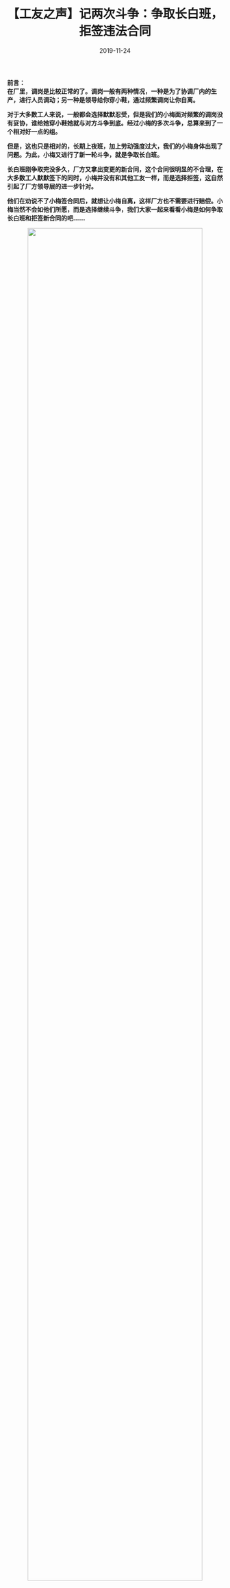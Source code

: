 ﻿---
template: post
title: "【工友之声】记两次斗争：争取长白班，拒签违法合同"
date: 2019-11-24
tags: gushi
image:
  teaser: /201911/2019112201.png 
excerpt_separator: <!--more-->
---

**前言：  
在厂里，调岗是比较正常的了。调岗一般有两种情况，一种是为了协调厂内的生产，进行人员调动；另一种是领导给你穿小鞋，通过频繁调岗让你自离。**

**对于大多数工人来说，一般都会选择默默忍受，但是我们的小梅面对频繁的调岗没有妥协，谁给她穿小鞋她就与对方斗争到底。经过小梅的多次斗争，总算来到了一个相对好一点的组。**

**但是，这也只是相对的，长期上夜班，加上劳动强度过大，我们的小梅身体出现了问题。为此，小梅又进行了新一轮斗争，就是争取长白班。**

**长白班刚争取完没多久，厂方又拿出变更的新合同，这个合同很明显的不合理，在大多数工人默默签下的同时，小梅并没有和其他工友一样，而是选择拒签，这自然引起了厂方领导层的进一步针对。**

**他们在劝说不了小梅签合同后，就想让小梅自离，这样厂方也不需要进行赔偿。小梅当然不会如他们所愿，而是选择继续斗争，我们大家一起来看看小梅是如何争取长白班和拒签新合同的吧......**

<div style="text-align:center"><img src="/images/201911/2019112201.png" width="90%"><br></div><br>

<h3>拒绝要命的夜班，争取长白班</h3>

那段时间由于上夜班，工作强度和压力接踵而来，人一下子就受不了，几次差点晕倒在车间，血压越来越高，再这样下去连小命都要搭进去。不行，我得想想办法！

这天，我终于鼓足勇气找到余经理，他个子不算太高，中等个。不愧为大领导，说话那种气度就深深地打动了我。

“经理，不好意思打扰了，有些事我想找你聊聊。”

他立刻放下手中正在看的文稿，笑眯眯地看着我：“没事，你有什么事直接说吧！”

“是这样的，我有两年的高血压病，常年药不断。自从进了厂之后，在车间已经连续三次快要晕倒了，去看医生，医生说不能熬夜，你看能不能给我安排长白班？”

“这个——嘛！一个厂这么多人，如果都要申请上长白班的话，我怎么办？你得搞一个让别人信服的理由，比如医院开的证明什么的？”

“经理，厂里天天倡导安全生产，人的安全当然放到第一位。请原谅我贸然过来打扰你，如果我有问题不给你反映，一旦哪天晕倒在车间，这个是我的责任，如果这问题反映了，却没得到解决，要是最后出了问题，那可就是厂里的责任。这事情也可小可大，我明天就请假去社康中心开证明。”

<div style="text-align:center"><img src="/images/201911/2019112202.jpg" width="90%"><br></div><br>

第二天，我请了两个多小时的病假，坐车来到了社康中心。

“医生，有没有治高血压的特效药……”，就把我在厂里的，遭遇跟医生说了一遍。

医生听了我的讲述，生气地说：“这个厂也太黑了，这可是拿你的命在玩呀！有问题，厂里不负责吗？这证明我给你写……”

我拿着证明交到了办公室经理的手里，经理看了看，说：“给这个员工安排一下，以后就上长白班。”

我离开办公室回车间的路上，别提心里有多高兴呀！我成功了！终于摆脱了那可恶的夜班了！上长白班的事情一下子传遍了整个车间，很多工友见到我都羡慕。可后来又发生了一件事，经理动怒了，他要我填离职单……

<div style="text-align:center"><img src="/images/201911/2019112203.jpg" width="90%"><br></div><br>

<h3>工厂要我们签违法的劳动合同</h3>

产线上无聊的工作日复一日的过，每天从上班开始一个姿势做到下班，一天下来十三到十四个工作时常只要你经历过，那滋味肯定懂。在熊组长手下干了半个月，他们要转夜班了，顺其自然我又跳到了刚从夜班转过来的对班，这个组的组长叫龚春红，接触了以后才知道她的本性。

快要下班了，龚春红站在拉头大声的叫道：“物料员，把这个发下去让大家签字……”

物料员挨个的按排名字发下去等待签完立马收走，我心里有点差异，是什么文件同事能看都不看立马签字？我的好奇心扭头问旁边的工友：“你好，他们签的什么？怎么那么神秘？”

“奥，听说是劳动合同变更协议，待会让你签你都知道了。”

我一下子心里很平静，一边做事一边暗暗在想：这才进厂刚三个月，出来打工这么多年，劳动合同变更协议里面肯定有猫腻，如果让我签，我得好好看看里面的内容，不合理违法的行为我肯定不签。很快车间里有名字的都签了，我正在暗自偷乐没让我签，谁知该来的还是来了，组长又站在拉头大叫：“小梅，把这个拿回去签一下，快点，就差你一个了……”

说着拿着笔递给我，我没接她的笔，拿着那张协议书坐到座位上，仔细的看，不看不知道，一看吓一跳，里面竟是把原有劳动合同第几条变更为什么什么，还有一条更离谱，是关于被解雇的，上面写道：“如果进厂隐瞒病情，公司可以提出解雇，并不做任何赔偿……”

我看完后走到组长面前：“组长，这份协议我拒签，里面有很多违法行为我不签……”

“你——你——你，你简直胆大包天，竟敢不签，现在都打卡下班，什么时候签了什么时候来上班？”

她的气冲冲并没有吓到我，我反而更加镇定的对她说:“我下班没问题，协议我不会签，明天的班我还是要来的，今晚我回去整理整理拒签原因拿过来交给你。”

我说完心里想说的话，在所有员工的众目睽睽下我离开了车间……

第二天上班我把头晚准备的拒签原因写了两页纸交给了组长，回到岗位继续工作……

组长再次走了过来，对着我说：“你去一下办公室，经理找你。”

我推开办公室的门，经理早就在那恭候多时了，他面前的办公桌上放着我签的那份拒签原因，我一下子明白了怎么回事。

“你为什么不签协议？”

“经理呀！拒签原因我都写上面了，如果你看不懂，我可以念给你听。”

“全厂的人都签了，既然违法别人为什么要签？”

“什么是协议？双方同意的情况下签订的才受法律保护，我既然有疑问，我可以选择不签，这是我的自由，违法行为我是坚决反对的。对于你说的别人签我为什么不签，我只想说我就是个员工，我不能管住所有的人，我只能管住我自己的行为举止……”

“这样吧，你填个辞工书走吧！”

“经理，你说这句话我可以理解为公司解雇我吗？解雇分两种，一种是公司提出解雇我同意走，这种是n加一赔偿。另一种是公司提出解雇我不同意，公司还要解雇，我可以拿到2n加一的赔偿，这很显然属于第二种……”

经理气的开始拍起了桌子。

“经理你消消气，我这农村人，没什么文化，说话直，别跟我一般见识，气住你身子可不是我的本意……”

“这样吧，老吴，带她去人事部……”

“经理，为什么要去人事部，是公司提出解雇我而不是我解雇公司，应该是人事部过来找我而不是我找人事部，我就坐着等他们来。”

我心里已经做好被解雇的准备，在办公室等了好一阵也不见人事部的人影。

主管走进办公室：“小梅，去产线做事吧！如果有事再去叫你。”

我又回到了生产线恢复了以往的工作，可这龚春红开始给我穿小鞋，不信，你看，我和车间里的战争又开始了！

<div style="text-align:center"><img src="/images/201911/2019112204.jpg" width="90%"><br></div><br>
